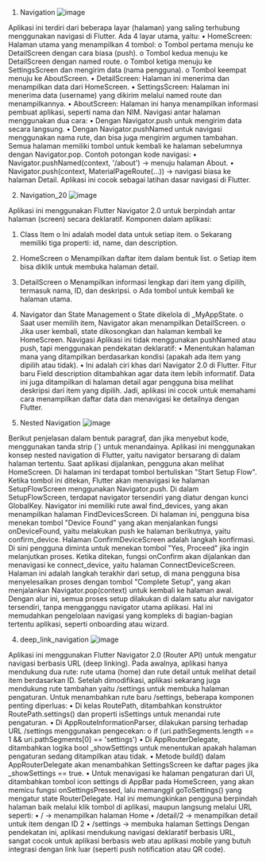 1.	Navigation
 ![image](https://github.com/user-attachments/assets/2dfdf616-d8c2-468c-b840-bb250b96e939)

Aplikasi ini terdiri dari beberapa layar (halaman) yang saling terhubung menggunakan navigasi di Flutter. Ada 4 layar utama, yaitu:
•	HomeScreen: Halaman utama yang menampilkan 4 tombol:
o	Tombol pertama menuju ke DetailScreen dengan cara biasa (push).
o	Tombol kedua menuju ke DetailScreen dengan named route.
o	Tombol ketiga menuju ke SettingsScreen dan mengirim data (nama pengguna).
o	Tombol keempat menuju ke AboutScreen.
•	DetailScreen: Halaman ini menerima dan menampilkan data dari HomeScreen.
•	SettingsScreen: Halaman ini menerima data (username) yang dikirim melalui named route dan menampilkannya.
•	AboutScreen: Halaman ini hanya menampilkan informasi pembuat aplikasi, seperti nama dan NIM.
Navigasi antar halaman menggunakan dua cara:
•	Dengan Navigator.push untuk mengirim data secara langsung.
•	Dengan Navigator.pushNamed untuk navigasi menggunakan nama rute, dan bisa juga mengirim argumen tambahan.
Semua halaman memiliki tombol untuk kembali ke halaman sebelumnya dengan Navigator.pop.
Contoh potongan kode navigasi:
•	Navigator.pushNamed(context, '/about') → menuju halaman About.
•	Navigator.push(context, MaterialPageRoute(...)) → navigasi biasa ke halaman Detail.
Aplikasi ini cocok sebagai latihan dasar navigasi di Flutter.

2.	Navigation_20
 ![image](https://github.com/user-attachments/assets/c2f194ef-1496-4f36-a6ad-1f60ad8669c9)

Aplikasi ini menggunakan Flutter Navigator 2.0 untuk berpindah antar halaman (screen) secara deklaratif.
Komponen dalam aplikasi:
1.	Class Item
o	Ini adalah model data untuk setiap item.
o	Sekarang memiliki tiga properti: id, name, dan description.
2.	HomeScreen
o	Menampilkan daftar item dalam bentuk list.
o	Setiap item bisa diklik untuk membuka halaman detail.
3.	DetailScreen
o	Menampilkan informasi lengkap dari item yang dipilih, termasuk nama, ID, dan deskripsi.
o	Ada tombol untuk kembali ke halaman utama.
4.	Navigator dan State Management
o	State dikelola di _MyAppState.
o	Saat user memilih item, Navigator akan menampilkan DetailScreen.
o	Jika user kembali, state dikosongkan dan halaman kembali ke HomeScreen.
Navigasi
Aplikasi ini tidak menggunakan pushNamed atau push, tapi menggunakan pendekatan deklaratif:
•	Menentukan halaman mana yang ditampilkan berdasarkan kondisi (apakah ada item yang dipilih atau tidak).
•	Ini adalah ciri khas dari Navigator 2.0 di Flutter.
Fitur baru
Field description ditambahkan agar data item lebih informatif. Data ini juga ditampilkan di halaman detail agar pengguna bisa melihat deskripsi dari item yang dipilih.
Jadi, aplikasi ini cocok untuk memahami cara menampilkan daftar data dan menavigasi ke detailnya dengan Flutter.

3.	Nested Navigation
 ![image](https://github.com/user-attachments/assets/9ff75c82-4d1d-403e-9bca-054ea06ba095)

Berikut penjelasan dalam bentuk paragraf, dan jika menyebut kode, menggunakan tanda strip (`) untuk menandainya.
Aplikasi ini menggunakan konsep nested navigation di Flutter, yaitu navigator bersarang di dalam halaman tertentu. Saat aplikasi dijalankan, pengguna akan melihat HomeScreen. Di halaman ini terdapat tombol bertuliskan "Start Setup Flow". Ketika tombol ini ditekan, Flutter akan menavigasi ke halaman SetupFlowScreen menggunakan Navigator.push.
Di dalam SetupFlowScreen, terdapat navigator tersendiri yang diatur dengan kunci GlobalKey<NavigatorState>. Navigator ini memiliki rute awal find_devices, yang akan menampilkan halaman FindDevicesScreen. Di halaman ini, pengguna bisa menekan tombol "Device Found" yang akan menjalankan fungsi onDeviceFound, yaitu melakukan push ke halaman berikutnya, yaitu confirm_device.
Halaman ConfirmDeviceScreen adalah langkah konfirmasi. Di sini pengguna diminta untuk menekan tombol "Yes, Proceed" jika ingin melanjutkan proses. Ketika ditekan, fungsi onConfirm akan dijalankan dan menavigasi ke connect_device, yaitu halaman ConnectDeviceScreen. Halaman ini adalah langkah terakhir dari setup, di mana pengguna bisa menyelesaikan proses dengan tombol "Complete Setup", yang akan menjalankan Navigator.pop(context) untuk kembali ke halaman awal.
Dengan alur ini, semua proses setup dilakukan di dalam satu alur navigator tersendiri, tanpa mengganggu navigator utama aplikasi. Hal ini memudahkan pengelolaan navigasi yang kompleks di bagian-bagian tertentu aplikasi, seperti onboarding atau wizard.

4.	deep_link_navigation
 ![image](https://github.com/user-attachments/assets/25752264-841a-42f1-bb46-cc5df9f05846)

Aplikasi ini menggunakan Flutter Navigator 2.0 (Router API) untuk mengatur navigasi berbasis URL (deep linking). Pada awalnya, aplikasi hanya mendukung dua rute: rute utama (home) dan rute detail untuk melihat detail item berdasarkan ID. Setelah dimodifikasi, aplikasi sekarang juga mendukung rute tambahan yaitu /settings untuk membuka halaman pengaturan.
Untuk menambahkan rute baru /settings, beberapa komponen penting diperluas:
•	Di kelas RoutePath, ditambahkan konstruktor RoutePath.settings() dan properti isSettings untuk menandai rute pengaturan.
•	Di AppRouteInformationParser, dilakukan parsing terhadap URL /settings menggunakan pengecekan:
o	if (uri.pathSegments.length == 1 && uri.pathSegments[0] == 'settings')
•	Di AppRouterDelegate, ditambahkan logika bool _showSettings untuk menentukan apakah halaman pengaturan sedang ditampilkan atau tidak.
•	Metode build() dalam AppRouterDelegate akan menambahkan SettingsScreen ke daftar pages jika _showSettings == true.
•	Untuk menavigasi ke halaman pengaturan dari UI, ditambahkan tombol icon settings di AppBar pada HomeScreen, yang akan memicu fungsi onSettingsPressed, lalu memanggil goToSettings() yang mengatur state RouterDelegate.
Hal ini memungkinkan pengguna berpindah halaman baik melalui klik tombol di aplikasi, maupun langsung melalui URL seperti:
•	/ → menampilkan halaman Home
•	/detail/2 → menampilkan detail untuk item dengan ID 2
•	/settings → membuka halaman Settings
Dengan pendekatan ini, aplikasi mendukung navigasi deklaratif berbasis URL, sangat cocok untuk aplikasi berbasis web atau aplikasi mobile yang butuh integrasi dengan link luar (seperti push notification atau QR code).


